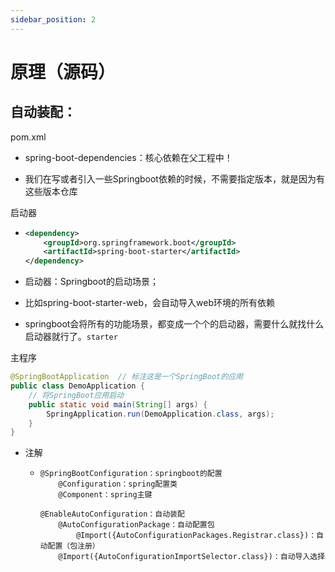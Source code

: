 ```yaml
---
sidebar_position: 2
---
```


# 原理（源码）

## 自动装配：

pom.xml

- spring-boot-dependencies：核心依赖在父工程中！

- 我们在写或者引入一些Springboot依赖的时候，不需要指定版本，就是因为有这些版本仓库

  

启动器

- ```xml
  <dependency>
      <groupId>org.springframework.boot</groupId>
      <artifactId>spring-boot-starter</artifactId>
  </dependency>
  ```

- 启动器：Springboot的启动场景；

- 比如spring-boot-starter-web，会自动导入web环境的所有依赖

- springboot会将所有的功能场景，都变成一个个的启动器，需要什么就找什么启动器就行了。`starter`



主程序

```java
@SpringBootApplication  // 标注这是一个SpringBoot的应用
public class DemoApplication {
	// 将SpringBoot应用启动
	public static void main(String[] args) {
		SpringApplication.run(DemoApplication.class, args);
	}
}
```

- 注解

  - ```
    @SpringBootConfiguration：springboot的配置
    	@Configuration：spring配置类
    	@Component：spring主键
    	
    @EnableAutoConfiguration：自动装配
    	@AutoConfigurationPackage：自动配置包
    		@Import({AutoConfigurationPackages.Registrar.class})：自动配置（包注册）
    	@Import({AutoConfigurationImportSelector.class})：自动导入选择
    	
    ```

    

